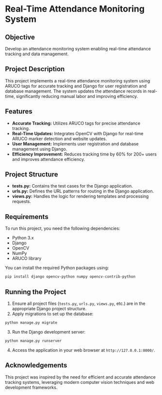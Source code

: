 # Real-Time Attendance Monitoring System

## Objective
Develop an attendance monitoring system enabling real-time attendance tracking and data management.

## Project Description
This project implements a real-time attendance monitoring system using ARUCO tags for accurate tracking and Django for user registration and database management. The system updates the attendance records in real-time, significantly reducing manual labor and improving efficiency.

## Features
- **Accurate Tracking:** Utilizes ARUCO tags for precise attendance tracking.
- **Real-Time Updates:** Integrates OpenCV with Django for real-time ARUCO marker detection and website updates.
- **User Management:** Implements user registration and database management using Django.
- **Efficiency Improvement:** Reduces tracking time by 60% for 200+ users and improves attendance efficiency.

## Project Structure
- **tests.py:** Contains the test cases for the Django application.
- **urls.py:** Defines the URL patterns for routing in the Django application.
- **views.py:** Handles the logic for rendering templates and processing requests.

## Requirements
To run this project, you need the following dependencies:
- Python 3.x
- Django
- OpenCV
- NumPy
- ARUCO library

You can install the required Python packages using:
```sh
pip install django opencv-python numpy opencv-contrib-python
```

## Running the Project
1. Ensure all project files (`tests.py`, `urls.py`, `views.py`, etc.) are in the appropriate Django project structure.
2. Apply migrations to set up the database:
```sh
python manage.py migrate
```
3. Run the Django development server:
```sh
python manage.py runserver
```
4. Access the application in your web browser at `http://127.0.0.1:8000/`.

## Acknowledgements
This project was inspired by the need for efficient and accurate attendance tracking systems, leveraging modern computer vision techniques and web development frameworks.